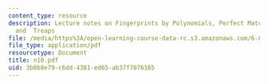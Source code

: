 ```yaml
---
content_type: resource
description: Lecture notes on Fingerprints by Polynomials, Perfect Matching, Hashing
  and  Treaps
file: /media/https%3A/open-learning-course-data-rc.s3.amazonaws.com/6-856j-randomized-algorithms-fall-2002/3b0b8e79c6dd4381ed65ab37f7076165_n10.pdf
file_type: application/pdf
resourcetype: Document
title: n10.pdf
uid: 3b0b8e79-c6dd-4381-ed65-ab37f7076165
---
```

